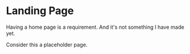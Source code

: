 # Landing Page

Having a home page is a requirement.  And it's not something I have made yet.

Consider this a placeholder page.
